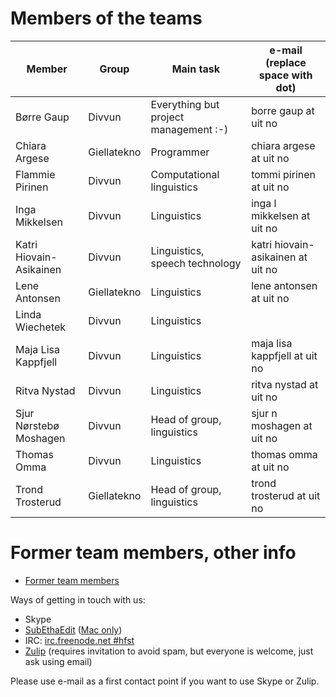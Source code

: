 # Members of the teams

| Member                 | Group       | Main task                             | e-mail (replace space with dot)   |
|------------------------|-------------|---------------------------------------|-----------------------------------|
| Børre Gaup             | Divvun      | Everything but project management :-) | borre gaup at uit no              |
| Chiara Argese          | Giellatekno | Programmer                            | chiara argese at uit no           |
| Flammie Pirinen        | Divvun      | Computational linguistics             | tommi pirinen at uit no           |
| Inga Mikkelsen         | Divvun      | Linguistics                           | inga l mikkelsen at uit no        |
| Katri Hiovain-Asikainen| Divvun      | Linguistics, speech technology        | katri hiovain-asikainen at uit no |
| Lene Antonsen          | Giellatekno | Linguistics                           | lene antonsen at uit no           |
| Linda Wiechetek        | Divvun      | Linguistics                           |                                   |
| Maja Lisa Kappfjell    | Divvun      | Linguistics                           | maja lisa kappfjell at uit no     |
| Ritva Nystad           | Divvun      | Linguistics                           | ritva nystad at uit no            |
| Sjur Nørstebø Moshagen | Divvun      | Head of group, linguistics            | sjur n moshagen at uit no         |
| Thomas Omma            | Divvun      | Linguistics                           | thomas omma at uit no             |
| Trond Trosterud        | Giellatekno | Head of group, linguistics            | trond trosterud at uit no         |

# Former team members, other info

-   [Former team members](formerpeople.html)

Ways of getting in touch with us:

-   Skype
-   [SubEthaEdit](see://divvun.no) ([Mac only](https://subethaedit.net))
-   IRC: [irc.freenode.net \#hfst](http://webchat.freenode.net)
-   [Zulip](https://giella.zulipchat.com) (requires invitation to avoid
    spam, but everyone is welcome, just ask using email)

Please use e-mail as a first contact point if you want to use Skype or
Zulip.
